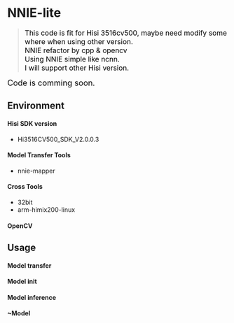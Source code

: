 # NNIE-lite

>  <font color="#000000" size="3">This code is fit for Hisi 3516cv500, maybe need modify some where when using other version.</font>
> </br>
> <font color="#000000" size="3">NNIE refactor by cpp &amp; opencv</font>
> </br>
> <font color="#000000" size="3">Using NNIE simple like ncnn.</font>
> </br>
> <font color="#000000" size="3">I will support other Hisi version.</font>
> </br> 


<font color="#000000" size="4">Code is comming soon.</font>



## Environment

#### Hisi SDK version

- Hi3516CV500_SDK_V2.0.0.3

#### Model Transfer Tools

- nnie-mapper

#### Cross Tools

- 32bit
- arm-himix200-linux

#### OpenCV


## Usage

#### Model transfer

#### Model init

#### Model inference

#### ~Model 

